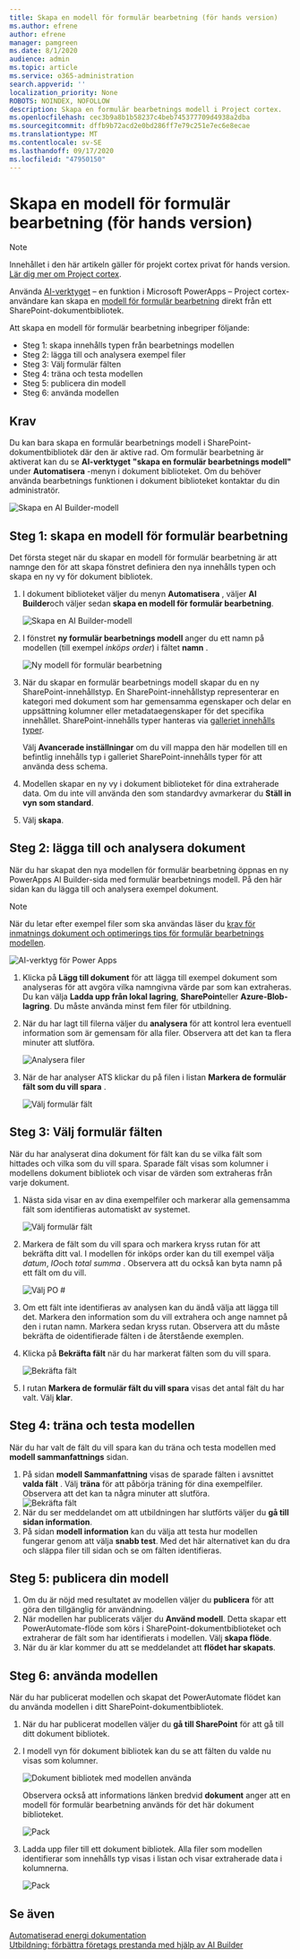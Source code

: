 ```yaml
---
title: Skapa en modell för formulär bearbetning (för hands version)
ms.author: efrene
author: efrene
manager: pamgreen
ms.date: 8/1/2020
audience: admin
ms.topic: article
ms.service: o365-administration
search.appverid: ''
localization_priority: None
ROBOTS: NOINDEX, NOFOLLOW
description: Skapa en formulär bearbetnings modell i Project cortex.
ms.openlocfilehash: cec3b9a8b1b58237c4beb745377709d4938a2dba
ms.sourcegitcommit: dffb9b72acd2e0bd286ff7e79c251e7ec6e8ecae
ms.translationtype: MT
ms.contentlocale: sv-SE
ms.lasthandoff: 09/17/2020
ms.locfileid: "47950150"
---
```

# <a name="create-a-form-processing-model-preview"></a>Skapa en modell för formulär bearbetning (för hands version)

> [!Note] 
> Innehållet i den här artikeln gäller för projekt cortex privat för hands version. [Lär dig mer om Project cortex](https://aka.ms/projectcortex).

Använda [AI-verktyget](https://docs.microsoft.com/ai-builder/overview) – en funktion i Microsoft PowerApps – Project cortex-användare kan skapa en [modell för formulär bearbetning](form-processing-overview.md) direkt från ett SharePoint-dokumentbibliotek. 

Att skapa en modell för formulär bearbetning inbegriper följande:
 - Steg 1: skapa innehålls typen från bearbetnings modellen
 - Steg 2: lägga till och analysera exempel filer
 - Steg 3: Välj formulär fälten
 - Steg 4: träna och testa modellen
 - Steg 5: publicera din modell
 - Steg 6: använda modellen


## <a name="requirements"></a>Krav

Du kan bara skapa en formulär bearbetnings modell i SharePoint-dokumentbibliotek där den är aktive rad. Om formulär bearbetning är aktiverat kan du se **AI-verktyget** **"skapa en formulär bearbetnings modell"** under **Automatisera** -menyn i dokument biblioteket.  Om du behöver använda bearbetnings funktionen i dokument biblioteket kontaktar du din administratör.

 ![Skapa en AI Builder-modell](../media/content-understanding/create-ai-builder-model.png)</br>


## <a name="step-1-create-a-form-processing-model"></a>Steg 1: skapa en modell för formulär bearbetning

Det första steget när du skapar en modell för formulär bearbetning är att namnge den för att skapa fönstret definiera den nya innehålls typen och skapa en ny vy för dokument bibliotek.

1. I dokument biblioteket väljer du menyn **Automatisera** , väljer **AI Builder**och väljer sedan **skapa en modell för formulär bearbetning**.

    ![Skapa en AI Builder-modell](../media/content-understanding/create-ai-builder-model.png)</br>
2. I fönstret **ny formulär bearbetnings modell** anger du ett namn på modellen (till exempel *inköps order*) i fältet **namn** .

    ![Ny modell för formulär bearbetning](../media/content-understanding/new-form-model.png)</br> 

3. När du skapar en formulär bearbetnings modell skapar du en ny SharePoint-innehållstyp. En SharePoint-innehållstyp representerar en kategori med dokument som har gemensamma egenskaper och delar en uppsättning kolumner eller metadataegenskaper för det specifika innehållet. SharePoint-innehålls typer hanteras via [galleriet innehålls typer]().

    Välj **Avancerade inställningar** om du vill mappa den här modellen till en befintlig innehålls typ i galleriet SharePoint-innehålls typer för att använda dess schema. 

4. Modellen skapar en ny vy i dokument biblioteket för dina extraherade data. Om du inte vill använda den som standardvy avmarkerar du **Ställ in vyn som standard**.
5. Välj **skapa**.


## <a name="step-2-add-and-analyze-documents"></a>Steg 2: lägga till och analysera dokument

När du har skapat den nya modellen för formulär bearbetning öppnas en ny PowerApps AI Builder-sida med formulär bearbetnings modell. På den här sidan kan du lägga till och analysera exempel dokument. </br>

> [!Note]
> När du letar efter exempel filer som ska användas läser du [krav för inmatnings dokument och optimerings tips för formulär bearbetnings modellen](https://docs.microsoft.com/ai-builder/form-processing-model-requirements). 

   ![AI-verktyg för Power Apps](../media/content-understanding/powerapps.png)</br> 
 

1. Klicka på **Lägg till dokument** för att lägga till exempel dokument som analyseras för att avgöra vilka namngivna värde par som kan extraheras. Du kan välja **Ladda upp från lokal lagring**, **SharePoint**eller **Azure-Blob-lagring**. Du måste använda minst fem filer för utbildning.
2. När du har lagt till filerna väljer du **analysera** för att kontrol lera eventuell information som är gemensam för alla filer. Observera att det kan ta flera minuter att slutföra.</br> 
 
    ![Analysera filer](../media/content-understanding/analyze.png)</br> 

3. När de har analyser ATS klickar du på filen i listan **Markera de formulär fält som du vill spara** .</br>

    ![Välj formulär fält](../media/content-understanding/select-form-fields.png)</br> 

## <a name="step-3-select-your-form-fields"></a>Steg 3: Välj formulär fälten

När du har analyserat dina dokument för fält kan du se vilka fält som hittades och vilka som du vill spara. Sparade fält visas som kolumner i modellens dokument bibliotek och visar de värden som extraheras från varje dokument.

1. Nästa sida visar en av dina exempelfiler och markerar alla gemensamma fält som identifieras automatiskt av systemet. </br>

    ![Välj formulär fält](../media/content-understanding/select-fields-page.png)</br> 

2. Markera de fält som du vill spara och markera kryss rutan för att bekräfta ditt val. I modellen för inköps order kan du till exempel välja *datum*, *IO*och *total summa* .  Observera att du också kan byta namn på ett fält om du vill. </br>

    ![Välj PO #](../media/content-understanding/po.png)</br> 

3. Om ett fält inte identifieras av analysen kan du ändå välja att lägga till det. Markera den information som du vill extrahera och ange namnet på den i rutan namn. Markera sedan kryss rutan. Observera att du måste bekräfta de oidentifierade fälten i de återstående exemplen.
4. Klicka på **Bekräfta fält** när du har markerat fälten som du vill spara. </br>
 
    ![Bekräfta fält](../media/content-understanding/confirm-fields.png)</br> 
 
5. I rutan **Markera de formulär fält du vill spara** visas det antal fält du har valt. Välj **klar**.

## <a name="step-4-train-and-test-your-model"></a>Steg 4: träna och testa modellen

När du har valt de fält du vill spara kan du träna och testa modellen med **modell sammanfattnings** sidan.

1. På sidan **modell Sammanfattning** visas de sparade fälten i avsnittet **valda fält** . Välj **träna** för att påbörja träning för dina exempelfiler. Observera att det kan ta några minuter att slutföra.</br>
    ![Bekräfta fält](../media/content-understanding/select-fields-train.png)</br> 
2. När du ser meddelandet om att utbildningen har slutförts väljer du **gå till sidan information**. 
3. På sidan **modell information** kan du välja att testa hur modellen fungerar genom att välja **snabb test**. Med det här alternativet kan du dra och släppa filer till sidan och se om fälten identifieras.

## <a name="step-5-publish-your-model"></a>Steg 5: publicera din modell



1. Om du är nöjd med resultatet av modellen väljer du **publicera** för att göra den tillgänglig för användning.
2. När modellen har publicerats väljer du **Använd modell**. Detta skapar ett PowerAutomate-flöde som körs i SharePoint-dokumentbiblioteket och extraherar de fält som har identifierats i modellen. Välj **skapa flöde**.  
3. När du är klar kommer du att se meddelandet att **flödet har skapats**.
 
 
## <a name="step-6-use-your-model"></a>Steg 6: använda modellen

När du har publicerat modellen och skapat det PowerAutomate flödet kan du använda modellen i ditt SharePoint-dokumentbibliotek.

1. När du har publicerat modellen väljer du **gå till SharePoint** för att gå till ditt dokument bibliotek.
2. I modell vyn för dokument bibliotek kan du se att fälten du valde nu visas som kolumner.</br>

    ![Dokument bibliotek med modellen använda](../media/content-understanding/doc-lib-view.png)</br> 

    Observera också att informations länken bredvid **dokument** anger att en modell för formulär bearbetning används för det här dokument biblioteket.

    ![Pack](../media/content-understanding/info-button.png)</br>  

3. Ladda upp filer till ett dokument bibliotek. Alla filer som modellen identifierar som innehålls typ visas i listan och visar extraherade data i kolumnerna.</br>

    ![Pack](../media/content-understanding/doc-lib-done.png)</br>  



## <a name="see-also"></a>Se även
  
[Automatiserad energi dokumentation](https://docs.microsoft.com/power-automate/)</br>
[Utbildning: förbättra företags prestanda med hjälp av AI Builder](https://docs.microsoft.com/learn/paths/improve-business-performance-ai-builder/?source=learn)</br>




